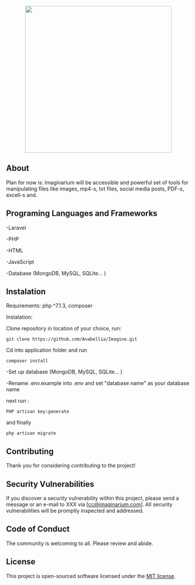 <p align="center"><a href="https://laravel.com" target="_blank"><img src="https://i.imgur.com/rpFHcyF.jpg" width="400" high="400"></a></p>

<p align="center">
<!-- <a href="https://travis-ci.org/laravel/framework"><img src="https://travis-ci.org/laravel/framework.svg" alt="Build Status"></a>
<a href="https://packagist.org/packages/laravel/framework"><img src="https://img.shields.io/packagist/dt/laravel/framework" alt="Total Downloads"></a>
<a href="https://packagist.org/packages/laravel/framework"><img src="https://img.shields.io/packagist/v/laravel/framework" alt="Latest Stable Version"></a>
<a href="https://packagist.org/packages/laravel/framework"><img src="https://img.shields.io/packagist/l/laravel/framework" alt="License"></a> -->
</p>

## About

Plan for now is:
Imaginarium will be accessible and powerful set of tools for manipulating files like images, mp4-s, txt files, social media posts, PDF-s, excell-s and.


## Programing Languages and Frameworks

-Laravel

-PHP

-HTML

-JavaScript

-Database (MongoDB, MySQL, SQLite... )

## Instalation

Requirements: php ^7.1.3, composer

Instalation:

Clone repository in location of your choice, run:


    git clone https://github.com/Anabellia/Imagine.git

Cd into application folder and run
    
    composer install

-Set up database (MongoDB, MySQL, SQLite... )

-Rename .env.example into .env and set "database name" as your database name

next run :

    PHP artisan key:generate

and finally

    php artisan migrate



## Contributing

Thank you for considering contributing to the project!


## Security Vulnerabilities

If you discover a security vulnerability within this project, please send a message or an e-mail to XXX via [cc@imaginarium.com]. All security vulnerabilities will be promptly inspected and addressed.

## Code of Conduct

The community is welcoming to all. Please review and abide.

## License

This project is open-sourced software licensed under the [MIT license](https://opensource.org/licenses/MIT).